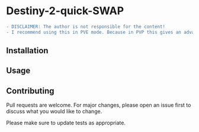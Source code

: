 # Destiny-2-quick-SWAP
```diff
- DISCLAIMER: The author is not responsible for the content!
- I recommend using this in PVE mode. Because in PVP this gives an advantage over other players.
```
## Installation


## Usage



## Contributing
Pull requests are welcome. For major changes, please open an issue first to discuss what you would like to change.

Please make sure to update tests as appropriate.
